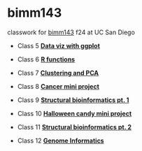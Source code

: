# bimm143
classwork for [bimm143](https://bioboot.github.io/bimm143_F24/midterm/) f24 at UC San Diego

- Class 5 [**Data viz with ggplot**](https://github.com/gretllll/bimm143/blob/main/Lab%205/Lab%205.md)

- Class 6 [**R functions**](https://github.com/gretllll/bimm143/blob/main/Lab%206/Lab%206.md)

- Class 7 [**Clustering and PCA**](https://github.com/gretllll/bimm143/blob/main/Lab%207/Lab%207.md)

- Class 8 [**Cancer mini project**](https://github.com/gretllll/bimm143/blob/main/Lab%208/Lab%208.md)

- Class 9 [**Structural bioinformatics pt. 1**](https://github.com/gretllll/bimm143/blob/main/Lab%209/Lab_9.md)

- Class 10 [**Halloween candy mini project**](https://github.com/gretllll/bimm143/blob/main/Lab%2010/lab%2010.md)

- Class 11 [**Structural bioinformatics pt. 2**](https://github.com/gretllll/bimm143/blob/main/Lab%209/Lab_9.md)

- Class 12 [**Genome Informatics**](https://github.com/gretllll/bimm143/blob/main/lab12/lab12.md)



